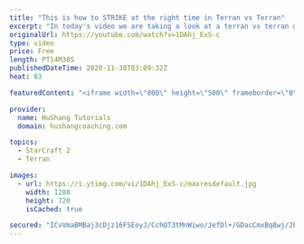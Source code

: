 ```yaml
---
title: "This is how to STRIKE at the right time in Terran vs Terran"
excerpt: "In today's video we are taking a look at a terran vs terran game I played that showcases some patience and how I like to calculate when it's the correct time to attack!  Coaching -------------------------------------------------------------------------- Website: https://www.hushangcoaching.com  Interested"
originalUrl: https://youtube.com/watch?v=1DAhj_ExS-c
type: video
price: Free
length: PT14M38S
publishedDateTime: 2020-11-30T03:09:32Z
heat: 83

featuredContent: "<iframe width=\"800\" height=\"500\" frameborder=\"0\" src=\"https://www.youtube.com/embed/1DAhj_ExS-c\" allow=\"accelerometer; autoplay; encrypted-media; gyroscope; picture-in-picture\" allowfullscreen></iframe>"

provider:
  name: HuShang Tutorials
  domain: hushangcoaching.com

topics:
  - StarCraft 2
  - Terran

images:
  - url: https://i.ytimg.com/vi/1DAhj_ExS-c/maxresdefault.jpg
    width: 1280
    height: 720
    isCached: true

secured: "ICvVmaBMBaj3cDjz16FSEoyJ/CchQT3tMnWiwo/JefDl+/GDacCmxBq8wj/2Psc5o497sb71dIJ6X5/DL83tvBQOaXyNqRCnsh5PWUvUVvQan3wgpbBkQrQ0wth2E1iaoydDStftpJSBYhznYMkUi4m2UUXOPF2XZebAixZPR0ov634dZj5YX/sH6x+azeF2HvmPTQqQHrSMg/GYTQlMrXY3826iPh5tux2omboqw5X88dIsqY8v/ViAVZYL7I290n5K66cuPCGr+S01DloEuEOqTscukAR+FGLDcCJ/HLwHA8gAGizw/w22GgmBgNqqIyWvpTmGlWAnbSASLahPeX/yd97X5EZqwQl0s1dHnYnxzpiZXSpDDqZumenjdzNWGKPg3ZC2Rvgzfy8uGfMQX+u+MxC0YIXvgRFRpGs73HA=;qyPpqb0jTAR+MXWgO01TNw=="
---
```


